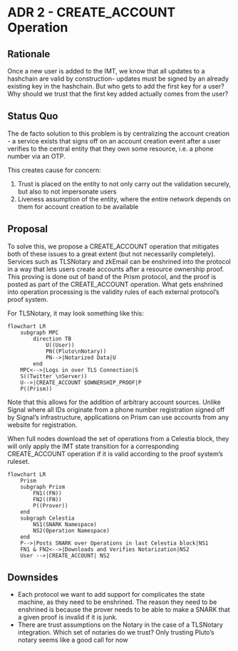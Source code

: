 # ADR 2 - CREATE_ACCOUNT Operation

## Rationale

Once a new user is added to the IMT, we know that all updates to a hashchain are valid by construction- updates must be signed by an already existing key in the hashchain. But who gets to add the first key for a user? Why should we trust that the first key added actually comes from the user?

## Status Quo

The de facto solution to this problem is by centralizing the account creation - a service exists that signs off on an account creation event after a user verifies to the central entity that they own some resource, i.e. a phone number via an OTP.

This creates cause for concern:

1. Trust is placed on the entity to not only carry out the validation securely, but also to not impersonate users
2. Liveness assumption of the entity, where the entire network depends on them for account creation to be available

## Proposal

To solve this, we propose a CREATE_ACCOUNT operation that mitigates both of these issues to a great extent (but not necessarily completely). Services such as TLSNotary and zkEmail can be enshrined into the protocol in a way that lets users create accounts after a resource ownership proof. This proving is done out of band of the Prism protocol, and the proof is posted as part of the CREATE_ACCOUNT operation. What gets enshrined into operation processing is the validity rules of each external protocol’s proof system.

For TLSNotary, it may look something like this:

```mermaid
flowchart LR
	subgraph MPC
		direction TB
		    U((User))
		    PN((Pluto\nNotary))
		    PN-->|Notarized Data|U
		end
    MPC<-->|Logs in over TLS Connection|S
    S((Twitter \nServer))
    U-->|CREATE_ACCOUNT $OWNERSHIP_PROOF|P
    P((Prism))

```

Note that this allows for the addition of arbitrary account sources. Unlike Signal where all IDs originate from a phone number registration signed off by Signal’s infrastructure, applications on Prism can use accounts from any website for registration.

When full nodes download the set of operations from a Celestia block, they will only apply the IMT state transition for a corresponding CREATE_ACCOUNT operation if it is valid according to the proof system’s ruleset.

```mermaid
flowchart LR
	Prism
	subgraph Prism
		FN1((FN))
		FN2((FN))
		P((Prover))
	end
	subgraph Celestia
		NS1(SNARK Namespace)
		NS2(Operation Namespace)
	end
	P-->|Posts SNARK over Operations in last Celestia block|NS1
	FN1 & FN2<-->|Downloads and Verifies Notarization|NS2
	User -->|CREATE_ACCOUNT| NS2
```

## Downsides

- Each protocol we want to add support for complicates the state machine, as they need to be enshrined. The reason they need to be enshrined is because the prover needs to be able to make a SNARK that a given proof is invalid if it is junk.
- There are trust assumptions on the Notary in the case of a TLSNotary integration. Which set of notaries do we trust? Only trusting Pluto’s notary seems like a good call for now
